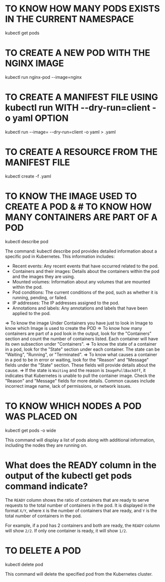 # TO KNOW HOW MANY PODS EXISTS IN THE CURRENT NAMESPACE
kubectl get pods

# TO CREATE A NEW POD WITH THE NGINX IMAGE
kubectl run nginx-pod --image=nginx

# TO CREATE A MANIFEST FILE USING kubectl run WITH --dry-run=client -o yaml OPTION
kubectl run <pod-name> --image=<image> --dry-run=client -o yaml > <pod>.yaml

# TO CREATE A RESOURCE FROM THE MANIFEST FILE
kubectl create -f <pod>.yaml

# TO KNOW THE IMAGE USED TO CREATE A POD & # TO KNOW HOW MANY CONTAINERS ARE PART OF A POD
kubectl describe pod <pod-name>

The command: kubectl describe pod <pod-name> provides detailed information about a specific pod in Kubernetes. 
This information includes:

- Recent events: Any recent events that have occurred related to the pod.
- Containers and their images: Details about the containers within the pod and the images they are using.
- Mounted volumes: Information about any volumes that are mounted within the pod.
- Pod conditions: The current conditions of the pod, such as whether it is running, pending, or failed.
- IP addresses: The IP addresses assigned to the pod.
- Annotations and labels: Any annotations and labels that have been applied to the pod.

=> To know the image Under Containers you have just to look in Image to know which Image is used to create the POD
=> To know how many containers are part of a pod look in the output, look for the "Containers" section and count the number of containers listed. Each container will have its own subsection under "Containers".
=> To know the state of a container in a pod, look for the "State" section under each container. The state can be "Waiting", "Running", or "Terminated".
=> To know what causes a container in a pod to be in error or waiting, look for the "Reason" and "Message" fields under the "State" section. These fields will provide details about the cause.
=> If the state is `Waiting` and the reason is `ImagePullBackOff`, it indicates that Kubernetes is unable to pull the container image. Check the "Reason" and "Message" fields for more details. Common causes include incorrect image name, lack of permissions, or network issues.

# TO KNOW WHICH NODES A POD WAS PLACED ON 
kubectl get pods -o wide

This command will display a list of pods along with additional information, including the nodes they are running on.

# What does the READY column in the output of the kubectl get pods command indicate?

The `READY` column shows the ratio of containers that are ready to serve requests to the total number of containers in the pod. It is displayed in the format `X/Y`, where `X` is the number of containers that are ready, and `Y` is the total number of containers in the pod.

For example, if a pod has 2 containers and both are ready, the `READY` column will show `2/2`. If only one container is ready, it will show `1/2`.

# TO DELETE A POD
kubectl delete pod <pod-name>

This command will delete the specified pod from the Kubernetes cluster.

